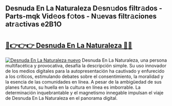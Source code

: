 ## Desnuda En La Naturaleza D𝚎sn𝚞dos filtr𝚊dos - Parts-mqk Vid𝚎os f𝚘tos - N𝚞evas filtr𝚊ciones atr𝚊ctivas e2B1O

# <h2><a href="http://mb4r1lq.tromn.icu/?c=Desnuda+En+La+Naturaleza">🔗👉👉👉 Desnuda En La Naturaleza 🔗🔗</a></h2>

[![Desnuda En La Naturaleza nuevo](https://i.imgur.com/pEAQMta.gif)](http://mb4r1lq.tromn.icu/?c=Desnuda+En+La+Naturaleza)
Desnuda En La Naturaleza, una persona multifacética y provocativa, desafía la descripción simple. Su uso innovador de los medios digitales para la autopresentación ha cautivado y enfurecido a los críticos, estimulando debates sobre el consentimiento, la moralidad y la esencia de las comunidades en línea. A pesar de la ambigüedad de sus planes futuros, su huella en la cultura en línea es imborrable. La determinación inquebrantable y el magnetismo innegable impulsan el viaje de Desnuda En La Naturaleza en el panorama digital.
